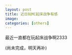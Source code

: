 ```yaml
---
layout: post
title: 近日玩MC起床战争有感
image: 
categories: [others]
---
```

最近一直都在玩起床战争啊2333

(尚未完成，明天再补) 
